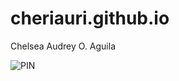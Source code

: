 # cheriauri.github.io
Chelsea Audrey O. Aguila

![PIN](https://i.pinimg.com/236x/f7/bb/d2/f7bbd27492115310aefabb13132ec51a.jpg)
